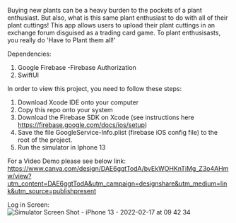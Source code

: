 Buying new plants can be a heavy burden to the pockets of a plant enthusiast. But also, what is this same plant enthusiast to do with all of their plant cuttings! This app allows users to upload their plant cuttings in an exchange forum disguised as a trading card game. To plant enthusisasts, you really do 'Have to Plant them all!'

Dependencies:
1. Google Firebase
   -Firebase Authorization
2. SwiftUI

In order to view this project, you need to follow these steps:
1. Download Xcode IDE onto your computer
2. Copy this repo onto your system
3. Download the Firebase SDK on Xcode (see instructions here https://firebase.google.com/docs/ios/setup)
4. Save the file GoogleService-Info.plist (firebase iOS config file) to the root of the project.
5. Run the simulator in Iphone 13

For a Video Demo please see below link:
https://www.canva.com/design/DAE6ggtTodA/bvEkWOHKnTiMg_Z3o4AHmw/view?utm_content=DAE6ggtTodA&utm_campaign=designshare&utm_medium=link&utm_source=publishpresent


Log in Screen:
![Simulator Screen Shot - iPhone 13 - 2022-02-17 at 09 42 34](https://user-images.githubusercontent.com/80737584/178616880-0d68cf01-5a36-44b8-bce8-3702828e64c1.png)
